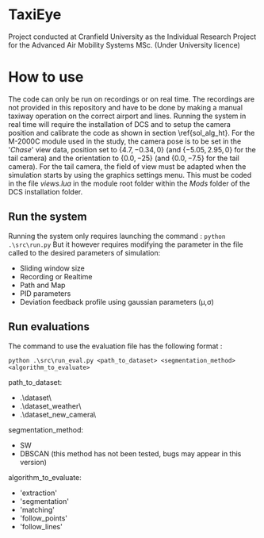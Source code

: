 # TaxiEye
Project conducted at Cranfield University as the Individual Research Project for the Advanced Air Mobility Systems MSc.
(Under University licence)

# How to use

The code can only be run on recordings or on real time. The recordings are not provided in this repository and have to be done by making a manual taxiway operation on the correct airport and lines. Running the system in real time will require the installation of DCS and to setup the camera position and calibrate the code as shown in section \ref{sol_alg_ht}. For the M-2000C module used in the study, the camera pose is to be set in the '$Chase$' view data, position set to $\{4.7,-0.34,0\}$ (and $\{-5.05 ,2.95 ,0\}$ for the tail camera) and the orientation to $\{0.0, -25\}$ (and $\{0.0, -7.5\}$ for the tail camera). For the tail camera, the field of view must be adapted when the simulation starts by using the graphics settings menu. This must be coded in the file $views.lua$ in the module root folder within the $Mods$ folder of the DCS installation folder.

## Run the system
Running the system only requires launching the command : 
`python .\src\run.py`
But it however requires modifying the parameter in the file called to the desired parameters of simulation:
- Sliding window size
- Recording or Realtime
- Path and Map
- PID parameters
- Deviation feedback profile using gaussian parameters (μ,σ)

## Run evaluations
The command to use the evaluation file has the following format :

`python .\src\run_eval.py <path_to_dataset> <segmentation_method> <algorithm_to_evaluate>`

path_to_dataset: 
- .\dataset\
- .\dataset_weather\
- .\dataset_new_camera\

segmentation_method:
- SW
- DBSCAN (this method has not been tested, bugs may appear in this version)

algorithm_to_evaluate:
- 'extraction'
- 'segmentation'
- 'matching'
- 'follow_points'
- 'follow_lines'
